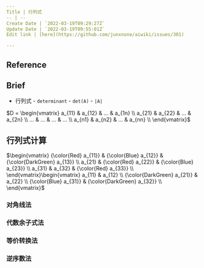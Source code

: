```yaml
---
Title | 行列式
-- | --
Create Date | `2022-03-19T09:29:27Z`
Update Date | `2022-03-19T09:55:01Z`
Edit link | [here](https://github.com/junxnone/aiwiki/issues/301)

---
```

## Reference

## Brief
- 行列式 - `determinant` - `det(A)` - `|A|`

$D = \begin{vmatrix}
a_{11} & a_{12} & ... & a_{1n} \\
a_{21} & a_{22} & ... & a_{2n} \\
... & ... & ... & ... \\
a_{n1} & a_{n2} & ... & a_{nn} \\
\end{vmatrix}$


## 行列式计算



$\begin{vmatrix}
{\color{Red} a_{11}} & {\color{Blue} a_{12}} & {\color{DarkGreen} a_{13}} \\
a_{21} & {\color{Red} a_{22}} & {\color{Blue} a_{23}} \\
a_{31} & a_{32} & {\color{Red} a_{33}} \\
\end{vmatrix}\begin{vmatrix}
a_{11} & a_{12} \\
{\color{DarkGreen} a_{21}} & a_{22} \\
{\color{Blue} a_{31}} & {\color{DarkGreen} a_{32}} \\
\end{vmatrix}$


### 对角线法

### 代数余子式法

### 等价转换法

### 逆序数法


